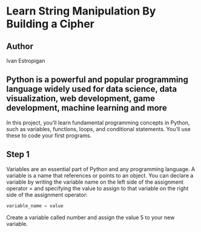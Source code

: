 # Learn String Manipulation By Building a Cipher

## Author

Ivan Estropigan

## Python is a powerful and popular programming language widely used for data science, data visualization, web development, game development, machine learning and more

In this project, you'll learn fundamental programming concepts in Python, such as variables, functions, loops, and conditional statements. You'll use these to code your first programs.

## Step 1

Variables are an essential part of Python and any programming language. A variable is a name that references or points to an object. You can declare a variable by writing the variable name on the left side of the assignment operator = and specifying the value to assign to that variable on the right side of the assignment operator:

```csharp
variable_name = value
```

Create a variable called number and assign the value 5 to your new variable.

